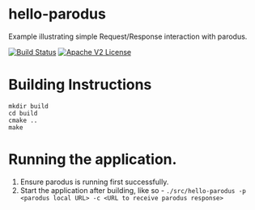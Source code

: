 # hello-parodus

Example illustrating simple Request/Response interaction with parodus.

[![Build Status](https://travis-ci.org/Comcast/libparodus/examples/hello-parodus.svg?branch=master)](https://travis-ci.org/Comcast/libparodus/examples/hello-parodus)
[![Apache V2 License](http://img.shields.io/badge/license-Apache%20V2-blue.svg)](https://github.com/Comcast/libparodus/blob/master/LICENSE.txt)

# Building Instructions

```
mkdir build
cd build
cmake ..
make
```

# Running the application.
1. Ensure parodus is running first successfully.
2. Start the application after building, like so - ```./src/hello-parodus -p <parodus local URL> -c <URL to receive parodus response>``` 

